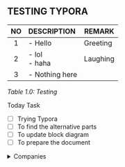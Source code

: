 ## TESTING TYPORA



|  NO  | DESCRIPTION     | REMARK   |
| :--: | :-------------- | -------- |
|  1   | - Hello         | Greeting |
|  2   | - lol<br> - haha | Laughing |
|  3   | - Nothing here  |          |

<p align=left><em>Table 1.0: Testing</em></p>



Today Task

- [ ] Trying Typora
- [ ] To find the alternative parts
- [ ] To update block diagram
- [ ] To prepare the document

<details>
  <summary>Companies</summary>
  - Subnero<br>
  - Fizix<br>
  - GTS Electronic<br>
  - Rextec System<br>
</details>










